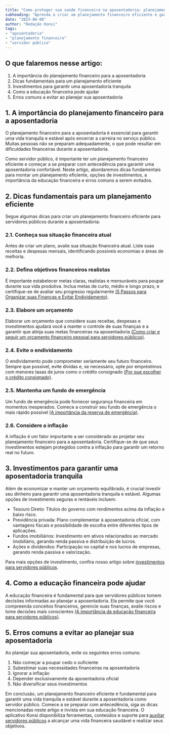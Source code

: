 ```yaml
---
title: "Como proteger sua saúde financeira na aposentadoria: planejamento para servidores públicos"
subheading: "Aprenda a criar um planejamento financeiro eficiente e garanta uma aposentadoria tranquila como servidor público."
date: "2023-06-08"
author: "Redação Konsi"
tags:
- "aposentadoria"
- "planejamento financeiro"
- "servidor público"
---
```


## O que falaremos nesse artigo:

1. A importância do planejamento financeiro para a aposentadoria
2. Dicas fundamentais para um planejamento eficiente
3. Investimentos para garantir uma aposentadoria tranquila
4. Como a educação financeira pode ajudar
5. Erros comuns a evitar ao planejar sua aposentadoria

## 1. A importância do planejamento financeiro para a aposentadoria

O planejamento financeiro para a aposentadoria é essencial para garantir uma vida tranquila e estável após encerrar a carreira no serviço público. Muitas pessoas não se preparam adequadamente, o que pode resultar em dificuldades financeiras durante a aposentadoria.

Como servidor público, é importante ter um planejamento financeiro eficiente e começar a se preparar com antecedência para garantir uma aposentadoria confortável. Neste artigo, abordaremos dicas fundamentais para montar um planejamento eficiente, opções de investimentos, a importância da educação financeira e erros comuns a serem evitados.

## 2. Dicas fundamentais para um planejamento eficiente

Segue algumas dicas para criar um planejamento financeiro eficiente para servidores públicos durante a aposentadoria:

### 2.1. Conheça sua situação financeira atual

Antes de criar um plano, avalie sua situação financeira atual. Liste suas receitas e despesas mensais, identificando possíveis economias e áreas de melhoria. 

### 2.2. Defina objetivos financeiros realistas

É importante estabelecer metas claras, realistas e mensuráveis para poupar durante sua vida produtiva. Inclua metas de curto, médio e longo prazo, e certifique-se de avaliar seu progresso regularmente [(5 Passos para Organizar suas Finanças e Evitar Endividamento)](https://konsi.com.br/postagens/5-passos-para-organizar-suas-financas-e-evitar-endividamento.html).

### 2.3. Elabore um orçamento

Elaborar um orçamento que considere suas receitas, despesas e investimentos ajudará você a manter o controle de suas finanças e a garantir que atinja suas metas financeiras na aposentadoria [(Como criar e seguir um orçamento financeiro pessoal para servidores públicos)](https://konsi.com.br/postagens/como-criar-e-seguir-um-oramento-financeiro-pessoal-para-servidores-pblicos.html).

### 2.4. Evite o endividamento

O endividamento pode comprometer seriamente seu futuro financeiro. Sempre que possível, evite dívidas e, se necessário, opte por empréstimos com menores taxas de juros como o crédito consignado [(Por que escolher o crédito consignado)](https://konsi.com.br/postagens/vantagens-do-credito-consignado-por-que-escolher.html).

### 2.5. Mantenha um fundo de emergência

Um fundo de emergência pode fornecer segurança financeira em momentos inesperados. Comece a construir seu fundo de emergência o mais rápido possível [(A importância da reserva de emergência)](https://konsi.com.br/postagens/a-importncia-da-reserva-de-emergncia-e-como-constru-la-com-inteligncia-financeira.html).

### 2.6. Considere a inflação

A inflação é um fator importante a ser considerado ao projetar seu planejamento financeiro para a aposentadoria. Certifique-se de que seus investimentos estejam protegidos contra a inflação para garantir um retorno real no futuro.

## 3. Investimentos para garantir uma aposentadoria tranquila

Além de economizar e manter um orçamento equilibrado, é crucial investir seu dinheiro para garantir uma aposentadoria tranquila e estável. Algumas opções de investimento seguras e rentáveis incluem:

- Tesouro Direto: Títulos do governo com rendimentos acima da inflação e baixo risco.
- Previdência privada: Plano complementar à aposentadoria oficial, com vantagens fiscais e possibilidade de escolha entre diferentes tipos de aplicações.
- Fundos imobiliários: Investimento em ativos relacionados ao mercado imobiliário, gerando renda passiva e distribuição de lucros.
- Ações e dividendos: Participação no capital e nos lucros de empresas, gerando renda passiva e valorização.

Para mais opções de investimento, confira nosso artigo sobre [investimentos para servidores públicos](https://konsi.com.br/postagens/investimento-para-servidores-pblicos-conhecendo-as-melhores-opes.html).

## 4. Como a educação financeira pode ajudar

A educação financeira é fundamental para que servidores públicos tomem decisões informadas ao planejar a aposentadoria. Ela permite que você compreenda conceitos financeiros, gerencie suas finanças, avalie riscos e tome decisões mais conscientes [(A importância da educação financeira para servidores públicos)](https://konsi.com.br/postagens/a-importncia-da-educao-financeira-para-servidores-pblicos-e-como-implement-la-em-sua-vida.html).

## 5. Erros comuns a evitar ao planejar sua aposentadoria

Ao planejar sua aposentadoria, evite os seguintes erros comuns:

1. Não começar a poupar cedo o suficiente
2. Subestimar suas necessidades financeiras na aposentadoria
3. Ignorar a inflação
4. Depender exclusivamente da aposentadoria oficial
5. Não diversificar seus investimentos

Em conclusão, um planejamento financeiro eficiente é fundamental para garantir uma vida tranquila e estável durante a aposentadoria como servidor público. Comece a se preparar com antecedência, siga as dicas mencionadas neste artigo e invista em sua educação financeira. O aplicativo Konsi disponibiliza ferramentas, conteúdos e suporte para [auxiliar servidores públicos](https://konsi.com.br/) a alcançar uma vida financeira saudável e realizar seus objetivos.